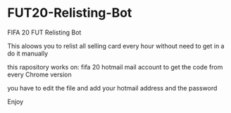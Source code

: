 # FUT20-Relisting-Bot
FIFA 20 FUT  Relisting Bot

This aloows you to relist all selling card every hour without need to get in a do it manually

this rapository works on:
  fifa 20
  hotmail mail account to get the code from
  every Chrome version
  
  
  you have to edit the file and add your hotmail address and the password
  
  Enjoy

